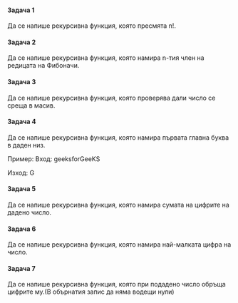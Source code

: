 #### Задача 1
Да се напише рекурсивна функция, която пресмята n!.

#### Задача 2
Да се напише рекурсивна функция, която намира n-тия член на редицата на Фибоначи.

#### Задача 3
Да се напише рекурсивна функция, която проверява дали число се среща в масив.

#### Задача 4
Да се напише рекурсивна функция, която намира първата главна буква в даден низ.

Пример:
Вход:
geeksforGeeKS

Изход:
G

#### Задача 5
Да се напише рекурсивна функция, която намира сумата на цифрите на дадено число.

#### Задача 6
Да се напише рекурсивна функция, която намира най-малката цифра на число.

#### Задача 7
Да се напише рекурсивна функция, която при подадено число обръща цифрите му.(В обърнатия запис да няма водещи нули)
